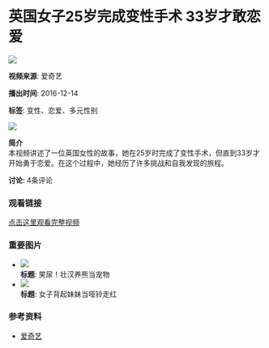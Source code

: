 # 英国女子25岁完成变性手术 33岁才敢恋爱

![](//pic0.iqiyipic.com/lequ/20220225/9155551472ca46d4a3933bb12a616920.png)

**视频来源**: 爱奇艺

**播出时间**: 2016-12-14

**标签**: 变性、恋爱、多元性别

![](https://pic0.iqiyipic.com/image/20161214/fd/9a/v_111470324_m_601.jpg)

**简介**  
本视频讲述了一位英国女性的故事，她在25岁时完成了变性手术，但直到33岁才开始勇于恋爱。在这个过程中，她经历了许多挑战和自我发现的旅程。  

**讨论**: 4条评论

### 观看链接
[点击这里观看完整视频](http://www.iqiyi.com/a_19rrhb9cw1.html)

### 重要图片
- ![](//pic1.iqiyipic.com/image/20161214/af/0d/v_111468115_m_601_m1_160_90.jpg)  
  **标题**: 笑尿！壮汉养熊当宠物  
- ![](//pic8.iqiyipic.com/image/20161214/96/8b/v_111470337_m_601_m1_160_90.jpg)  
  **标题**: 女子背起妹妹当哑铃走红  

### 参考资料
- [爱奇艺](http://www.iqiyi.com)